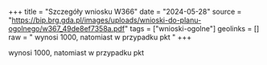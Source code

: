 +++
title = "Szczegóły wniosku W366"
date = "2024-05-28"
source = "https://bip.brg.gda.pl/images/uploads/wnioski-do-planu-ogolnego/w367_49de8ef7358a.pdf"
tags = ["wnioski-ogolne"]
geolinks = []
raw = " wynosi 1000, natomiast w przypadku pkt "
+++

 wynosi 1000, natomiast w przypadku pkt 


